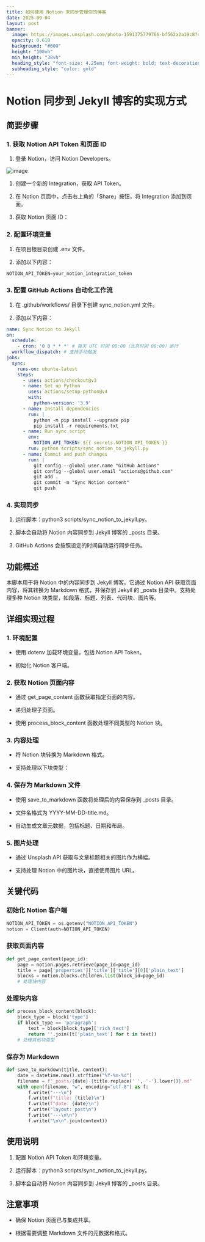 ```yaml
---
title: 如何使用 Notion 来同步管理你的博客
date: 2025-09-04
layout: post
banner:
  image: https://images.unsplash.com/photo-1591375779766-bf562a2a19c8?crop=entropy&cs=tinysrgb&fit=max&fm=jpg&ixid=M3w2OTIwMzJ8MHwxfHJhbmRvbXx8fHx8fHx8fDE3NTY5OTU1NjZ8&ixlib=rb-4.1.0&q=80&w=1080
  opacity: 0.618
  background: "#000"
  height: "100vh"
  min_height: "38vh"
  heading_style: "font-size: 4.25em; font-weight: bold; text-decoration: underline"
  subheading_style: "color: gold"
---
```


# Notion 同步到 Jekyll 博客的实现方式

## 简要步骤

### 1. 获取 Notion API Token 和页面 ID

1. 登录 Notion，访问 Notion Developers。

![image](https://prod-files-secure.s3.us-west-2.amazonaws.com/a7a0cc5a-89b9-4cda-8686-1fba0ca52f40/d19c1afe-dea5-4312-9333-786b0ba83054/image.png?X-Amz-Algorithm=AWS4-HMAC-SHA256&X-Amz-Content-Sha256=UNSIGNED-PAYLOAD&X-Amz-Credential=ASIAZI2LB4664CVIHN5K%2F20250904%2Fus-west-2%2Fs3%2Faws4_request&X-Amz-Date=20250904T141925Z&X-Amz-Expires=3600&X-Amz-Security-Token=IQoJb3JpZ2luX2VjEPX%2F%2F%2F%2F%2F%2F%2F%2F%2F%2FwEaCXVzLXdlc3QtMiJGMEQCIBAJVt8y8ubRs1kfVyhmENpn%2B4CDmQXXuWZoyvcDu3GaAiA3vzvXSBaHt0R0juzDfp%2Fzrc3NFfykGIRArOJCzEfaPCr%2FAwheEAAaDDYzNzQyMzE4MzgwNSIMofTyBM7cWkBO8bkYKtwDAxiEfTrjRdSLWJLSN68YH7ldHloFbWyOutO4513qvEA6O3tCXGkwLl7d0LOfSe8IuBCEnsdbfjTzJkhWJ94S3pC3y%2FN2sKTV41NvfR%2BAY3%2B%2F7pzIy0VfapoeNr4mJJUXtklr%2BfjNDHLlsr8as1SO1VolezMK%2FPqcq1OFKvZsLxt64Xfp70iov%2BjITU1gfsF39OJNRMyFRXj4PCm6NZ5mQLuOmF5WjxGGwzElKdjE5jty%2BKfRUmrJycKoxgJmBkFexFaq4jGIGexTZ9T9MC9PbqwoXY2HWhlHCSl3Cai4o%2FUv%2FU91rEFMPwUZGdD70lKewyKaIHfyISIvpxQx2a44QTCD%2FJFtiZJigo4lUEfKQUGPPPUjcXUGtWOS4p79O%2FrTl%2Fn2K5GTrJUdQshQrbvrYhzgxRkkkbS2QGEoGL45wFIpdGC14JueysYHpNKsY3ZHYPWWzBu1RHgisdwpCOKk7EK8gQ6wh7Pg24nudQKRHWJhCBdPLBD9SpvwCm0yIDIBsWqSITlskzYiQpSpEsquxzHstcWQcDnzV%2F8JpCr2YpQNqgMbhRZU%2F%2F%2FEisrZ9zjnqWJ6MjBir5IKW416Cd8pRf%2BgV2eMlfqqwn7PF92LjPTW4naodlniXMYLCMQwwpnmxQY6pgGiY0%2FsW39PwxuWn8ArUGXUo3S4cUFYuaNzDL38HWQ358HJ%2B0tNLheBFYqli8UH9kpgv%2B0HIrkPEvhAiSDpiBCHYCdg52CRzK1SYsD3hrjryEhiqnLWVkSx5defRjtmLHRRBkOmXAZzJu7vVKOHnsze1WOqLjYhgo53jUIsohtuzjm1GT5j9Ma0%2FcmaCFxHeh3%2F4ziO3WyWTe9m5edZTATKpUBcPpyM&X-Amz-Signature=84c2c2c56c4406c81cf40319249c0941b70e70bfd21615ea4fa5934909c8fdd2&X-Amz-SignedHeaders=host&x-amz-checksum-mode=ENABLED&x-id=GetObject)

1. 创建一个新的 Integration，获取 API Token。

1. 在 Notion 页面中，点击右上角的「Share」按钮，将 Integration 添加到页面。

1. 获取 Notion 页面 ID：


### 2. 配置环境变量

1. 在项目根目录创建 .env 文件。

1. 添加以下内容：

```javascript
NOTION_API_TOKEN=your_notion_integration_token
```

### 3. 配置 GitHub Actions 自动化工作流

1. 在 .github/workflows/ 目录下创建 sync_notion.yml 文件。

1. 添加以下内容：

```yaml
name: Sync Notion to Jekyll
on:
  schedule:
    - cron: '0 0 * * *' # 每天 UTC 时间 00:00（北京时间 08:00）运行
  workflow_dispatch: # 支持手动触发
jobs:
  sync:
    runs-on: ubuntu-latest
    steps:
      - uses: actions/checkout@v3
      - name: Set up Python
        uses: actions/setup-python@v4
        with:
          python-version: '3.9'
      - name: Install dependencies
        run: |
          python -m pip install --upgrade pip
          pip install -r requirements.txt
      - name: Run sync script
        env:
          NOTION_API_TOKEN: ${{ secrets.NOTION_API_TOKEN }}
        run: python scripts/sync_notion_to_jekyll.py
      - name: Commit and push changes
        run: |
          git config --global user.name "GitHub Actions"
          git config --global user.email "actions@github.com"
          git add .
          git commit -m "Sync Notion content"
          git push
```

### 4. 实现同步

1. 运行脚本：python3 scripts/sync_notion_to_jekyll.py。

1. 脚本会自动将 Notion 内容同步到 Jekyll 博客的 _posts 目录。

1. GitHub Actions 会按照设定的时间自动运行同步任务。

## 功能概述

本脚本用于将 Notion 中的内容同步到 Jekyll 博客。它通过 Notion API 获取页面内容，将其转换为 Markdown 格式，并保存到 Jekyll 的 _posts 目录中。支持处理多种 Notion 块类型，如段落、标题、列表、代码块、图片等。

## 详细实现过程

### 1. 环境配置

- 使用 dotenv 加载环境变量，包括 Notion API Token。

- 初始化 Notion 客户端。

### 2. 获取 Notion 页面内容

- 通过 get_page_content 函数获取指定页面的内容。

- 递归处理子页面。

- 使用 process_block_content 函数处理不同类型的 Notion 块。

### 3. 内容处理

- 将 Notion 块转换为 Markdown 格式。

- 支持处理以下块类型：


### 4. 保存为 Markdown 文件

- 使用 save_to_markdown 函数将处理后的内容保存到 _posts 目录。

- 文件名格式为 YYYY-MM-DD-title.md。

- 自动生成文章元数据，包括标题、日期和布局。

### 5. 图片处理

- 通过 Unsplash API 获取与文章标题相关的图片作为横幅。

- 支持处理 Notion 中的图片块，直接使用图片 URL。

## 关键代码

### 初始化 Notion 客户端

```python
NOTION_API_TOKEN = os.getenv("NOTION_API_TOKEN")
notion = Client(auth=NOTION_API_TOKEN)
```

### 获取页面内容

```python
def get_page_content(page_id):
    page = notion.pages.retrieve(page_id=page_id)
    title = page['properties']['title']['title'][0]['plain_text']
    blocks = notion.blocks.children.list(block_id=page_id)
    # 处理块内容
```

### 处理块内容

```python
def process_block_content(block):
    block_type = block['type']
    if block_type == 'paragraph':
        text = block[block_type]['rich_text']
        return ''.join([t['plain_text'] for t in text])
    # 处理其他块类型
```

### 保存为 Markdown

```python
def save_to_markdown(title, content):
    date = datetime.now().strftime("%Y-%m-%d")
    filename = f"_posts/{date}-{title.replace(' ', '-').lower()}.md"
    with open(filename, "w", encoding="utf-8") as f:
        f.write("---\n")
        f.write(f"title: {title}\n")
        f.write(f"date: {date}\n")
        f.write("layout: post\n")
        f.write("---\n\n")
        f.write("\n\n".join(content))
```

## 使用说明

1. 配置 Notion API Token 和环境变量。

1. 运行脚本：python3 scripts/sync_notion_to_jekyll.py。

1. 脚本会自动将 Notion 内容同步到 Jekyll 博客的 _posts 目录。

## 注意事项

- 确保 Notion 页面已与集成共享。

- 根据需要调整 Markdown 文件的元数据和格式。